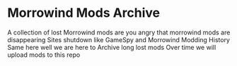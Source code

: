 # Morrowind Mods Archive
 A collection of lost Morrowind mods
 are you angry that morrowind mods are disappearing 
 Sites shutdown like GameSpy and Morrowind Modding History
 Same here well we are here to Archive long lost mods
 Over time we will upload mods to this repo
